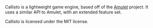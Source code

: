 Callisto is a lightweight game engine, based off of the [Amulet](https://github.com/ianmaclarty/amulet) project. It uses
a similar API to Amulet, with an extended feature set.

Callisto is licensed under the MIT license.